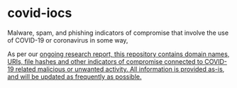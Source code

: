 # covid-iocs
Malware, spam, and phishing indicators of compromise that involve the use of COVID-19 or coronavirus in some way,

As per our <a href="https://news.sophos.com/en-us/2020/03/24/covidmalware/"> ongoing research report, this repository contains domain names, URIs, file hashes and other indicators of compromise connected to COVID-19 related malicious or unwanted activity.
All information is provided as-is, and will be updated as frequently as possible.
